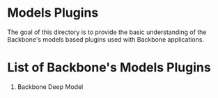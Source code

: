 Models Plugins
==============
The goal of this directory is to provide the basic understanding of the Backbone's models based plugins used with Backbone applications.

List of Backbone's Models Plugins
=================================
<ol>
  <li>Backbone Deep Model</li>
</ol>
